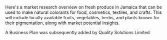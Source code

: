
Here's a market research overview on fresh produce in Jamaica that can be used to make natural colorants for food, cosmetics, textiles, and crafts. This will include locally available fruits, vegetables, herbs, and plants known for their pigmentation, along with market potential insights.


A Business Plan was subsequently added by Quality Solutions Limited
